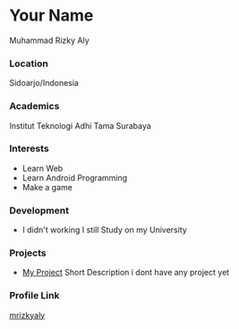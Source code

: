 # Your Name

Muhammad Rizky Aly

### Location

Sidoarjo/Indonesia

### Academics

Institut Teknologi Adhi Tama Surabaya

### Interests

- Learn Web
- Learn Android Programming
- Make a game

### Development

- I didn't working I still Study on my University

### Projects

- [My Project](https://github.com/mrizkyaly) Short Description
i dont have any project yet

### Profile Link

[mrizkyaly](https://github.com/mrizkyaly)